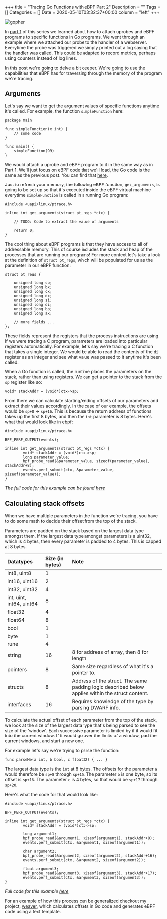 +++
title = "Tracing Go Functions with eBPF Part 2"
Description = ""
Tags = []
Categories = []
Date = 2020-05-10T03:32:37+00:00
column = "left"
+++

![gopher](/weaver/glitch-gopher.png)

In [part 1](/blog/tracing-go-functions-with-ebpf-part-1) of this series we learned about how to attach uprobes and eBPF programs to specific functions in Go programs. We went through an example where we attached our probe to the handler of a webserver. Everytime the probe was triggered we simply printed out a log saying that the handler was called. This could be adapted to record metrics, perhaps using counters instead of log lines.

In this post we're going to delve a bit deeper. We're going to use the capabilities that eBPF has for traversing through the memory of the program we're tracing.

## Arguments

Let's say we want to get the argument values of specific functions anytime it's called. For example, the function `simpleFunction` here:

```
package main

func simpleFunction(x int) {
    // some code
}

func main() {
    simpleFunction(99)
}
```

We would attach a uprobe and eBPF program to it in the same way as in Part 1. We'll just focus on eBPF code that we'll load, the Go code is the same as the previous post. You can find that [here](https://gist.github.com/grantseltzer/f82d5e2471e563f6aaf800ad9cdcf8a1).

Just to refresh your memory, the following eBPF function, `get_arguments`, is going to be set up so that it's executed inside the eBPF virtual machine everytime `simpleFunction` is called in a running Go program:

```
#include <uapi/linux/ptrace.h>

inline int get_arguments(struct pt_regs *ctx) {

    // TODO: Code to extract the value of arguments

    return 0;
}
```

The cool thing about eBPF programs is that they have access to all of addressable memory. This of course includes the stack and heap of the processes that are running our programs! For more context let's take a look at the definition of `struct pt_regs`, which will be populated for us as the parameter in our eBPF function:

```
struct pt_regs {

    unsigned long sp;
	unsigned long bx;
	unsigned long cx;
	unsigned long dx;
	unsigned long si;
	unsigned long di;
	unsigned long bp;
	unsigned long ax;

    // more fields ...
};
```

These fields represent the registers that the process instructions are using. If we were tracing a C program, parameters are loaded into particular registers automatically. For example, let's say we're tracing a C function that takes a single integer. We would be able to read the contents of the `di` register as an integer and see what value was passed to it anytime it's been called.

When a Go function is called, the runtime places the parameters on the stack, rather than using registers. We can get a pointer to the stack from the `sp` register like so:

`void* stackAddr = (void*)ctx->sp;`

From there we can calculate starting/ending offsets of our parameters and extract their values accordingly. In the case of our example, the offsets would be `sp+8` -> `sp+16`. This is because the return address of functions takes up the first 8 bytes, and then the `int` parameter is 8 bytes. Here's what that would look like in ebpf:

```
#include <uapi/linux/ptrace.h>

BPF_PERF_OUTPUT(events);

inline int get_arguments(struct pt_regs *ctx) {
		void* stackAddr = (void*)ctx->sp;
		long parameter_value;
		bpf_probe_read(&parameter_value, sizeof(parameter_value), stackAddr+8); 
		events.perf_submit(ctx, &parameter_value, sizeof(parameter_value));
}
```

<i>The full code for this example can be found [here](https://gist.github.com/grantseltzer/468471da422568cdc0647751c5c08014) </i>

## Calculating stack offsets

When we have multiple parameters in the function we're tracing, you have to do some math to decide their offset from the top of the stack.

Parameters are padded on the stack based on the largest data type amongst them. If the largest data type amongst parameters is a uint32, which is 4 bytes, then every parameter is padded to 4 bytes. This is capped at 8 bytes.

| Datatypes   | Size (in bytes) | Note |
| :---------- | :-------------- | :-------------|
| int8, uint8 | 1 | 
| int16, uint16 | 2 |
| int32, uint32 | 4 |
| int, uint, int64, uint64 | 8 |
| float32 | 4 |
| float64 | 8 |
| bool | 1 |
| byte | 1 | 
| rune | 4 | 
| string | 16 | 8 for address of array, then 8 for length |
| pointers | 8 | Same size regardless of what it's a pointer to.
| structs | 8 | Address of the struct. The same padding logic described below applies within the struct content. |
| interfaces | 16 | Requires knowledge of the type by parsing DWARF info. |

To calculate the actual offset of each parameter from the top of the stack, we look at the size of the largest data type that's being parsed to see the size of the 'window'. Each successive parameter is limited by if it would fit into the current window. If it would go over the limits of a window, pad the current windows, and start a new one.

For example let's say we're trying to parse the function:

```
func parseMe(a int, b bool, c float32) { ... }
```

The largest data type is the `int` at 8 bytes. The offsets for the parameter `a` would therefore be `sp+8` through `sp+15`. The parameter `b` is one byte, so its offset is `sp+16`. The parameter `c` is 4 bytes, so that would be `sp+17` through `sp+20`.

Here's what the code for that would look like:

```
#include <uapi/linux/ptrace.h>

BPF_PERF_OUTPUT(events);

inline int get_arguments(struct pt_regs *ctx) {
		void* stackAddr = (void*)ctx->sp;

		long argument1;
		bpf_probe_read(&argument1, sizeof(argument1), stackAddr+8); 
		events.perf_submit(ctx, &argument1, sizeof(argument1));

		char argument2;
		bpf_probe_read(&argument2, sizeof(argument2), stackAddr+16); 
		events.perf_submit(ctx, &argument2, sizeof(argument2));

		float argument3;
		bpf_probe_read(&argument3, sizeof(argument3), stackAddr+17); 
		events.perf_submit(ctx, &argument3, sizeof(argument3));			
}
```

<i>Full code for this example [here](https://gist.github.com/grantseltzer/76468d7e9ab4644170d15d1a4ae39d99)</i>

For an example of how this process can be generalized checkout my project, [weaver](https://github.com/grantseltzer/weaver), which calculates offsets in Go code and generates eBPF code using a text template.